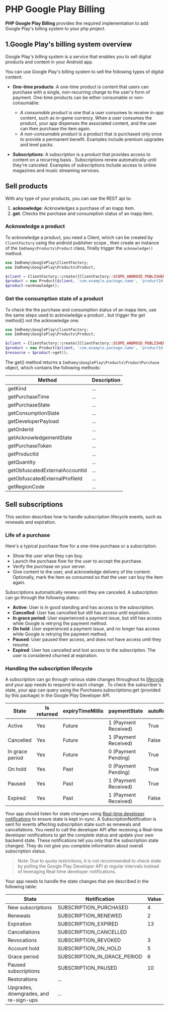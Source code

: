 # PHP Google Play Billing

**PHP Google Play Billing** provides the required implementation to add Google Play's billing system to your php project.

## 1.Google Play's billing system overview

Google Play's billing system is a service that enables you to sell digital products and content in your Android app.

You can use Google Play's billing system to sell the following types of digital content:

* **One-time products**: A one-time product is content that users can purchase with a single, non-recurring charge to
 the user's form of payment.
  One-time products can be either consumable or non-consumable:
  
    * _A consumable product_ is one that a user consumes to receive in-app content, such as in-game currency. When a
     user consumes the product, your app dispenses the associated content, and the user can
      then purchase the item again.
    * _A non-consumable product_ is a product that is purchased only once to provide a permanent benefit. Examples
     include premium upgrades and level packs.
        
* **Subscriptions**: A subscription is a product that provides access to content on a recurring basis
. Subscriptions renew automatically until they're canceled. Examples of subscriptions include access to online magazines and music streaming services.

## Sell products
With any type of your products, you can use the REST api to: 
1. **acknowledge**: Acknowledges a purchase of an inapp item.
2. **get**: Checks the purchase and consumption status of an inapp item.

### Acknowledge a product
To acknowledge a product, you need a Client, which can be created by `ClientFactory` using the android publisher scope
, then create an instance of the `Imdhemy\Products\Product` class, finally trigger the `acknowledge()` method.

```php
use Imdhemy\GooglePlay\ClientFactory;
use Imdhemy\GooglePlay\Products\Product;

$client = ClientFactory::create([ClientFactory::SCOPE_ANDROID_PUBLISHER]);
$product = new Product($client, 'com.example.package.name', 'productId', 'Purchase_Token');
$product->acknowledge();
```

### Get the consumption state of a product
To check the the purchase and consumption status of an inapp item, use the same steps used to acknowledge a product
, but trigger the get method() not the acknowledge one.

```php
use Imdhemy\GooglePlay\ClientFactory;
use Imdhemy\GooglePlay\Products\Product;

$client = ClientFactory::create([ClientFactory::SCOPE_ANDROID_PUBLISHER]);
$product = new Product($client, 'com.example.package.name', 'productId', 'Purchase_Token');
$resource = $product->get();
```

The get() method returns a `Imdhemy\GooglePlay\Products\ProductPurchase` object, which contains the following methods:

| Method | Description|
| --- | --- |
| getKind | ...|
| getPurchaseTime | ... |
| getPurchaseState | ... |
| getConsumptionState | ... |
| getDeveloperPayload | ... |
| getOrderId | ... | 
| getAcknowledgementState | ... |
| getPurchaseToken | ... |
| getProductId | ... |
| getQuantity | ... |
| getObfuscatedExternalAccountId | ... |
| getObfuscatedExternalProfileId | ... |
| getRegionCode | ... |


## Sell subscriptions
This section describes how to handle subscription lifecycle events, such as renewals and expiration.

### Life of a purchase
Here's a typical purchase flow for a one-time purchase or a subscription.
* Show the user what they can buy.
* Launch the purchase flow for the user to accept the purchase.
* Verify the purchase on your server.
* Give content to the user, and acknowledge delivery of the content. Optionally, mark the item as consumed so that the user can buy the item again.
 
Subscriptions automatically renew until they are canceled. A subscription can go through the following states:

* **Active**: User is in good standing and has access to the subscription.
* **Cancelled**: User has cancelled but still has access until expiration.
* **In grace period**: User experienced a payment issue, but still has access while Google is retrying the payment
 method.
* **On hold**: User experienced a payment issue, and no longer has access while Google is retrying the payment method.
* **Paused**: User paused their access, and does not have access until they resume.
* **Expired**: User has cancelled and lost access to the subscription. The user is considered churned at expiration.

### Handling the subscription lifecycle
A subscription can go through various state changes throughout its [lifecycle](#life-of-a-purchase) and your app needs
 to respond to each change
. To check the subscriber's state, your app can query using the Purchases.subscriptions:get (provided by this package) in the Google Play Developer API.

| State | Is returned | expiryTimeMillis | paymentState | autoRenewing |
| --- | --- | --- | --- | --- |
| Active | Yes | Future | 1 (Payment Received) | True |
| Cancelled | Yes | Future | 1 (Payment Received) | False |
| In grace period | Yes | Future | 0 (Payment Pending) | True |
| On hold | Yes | Past | 0 (Payment Pending) | True |
| Paused | Yes | Past | 1 (Payment Received) | True |
| Expired | Yes | Past | 1 (Payment Received)| False |

Your app should listen for state changes using [Real-time developer notifications](https://developer.android.com/google/play/billing/getting-ready#configure-rtdn) to ensure state is kept in-sync. A SubscriptionNotification is sent for events affecting subscription state such as renewals and cancellations. You need to call the developer API after receiving a Real-time developer notifications to get the complete status and update your own backend state. These notifications tell you only that the subscription state changed. They do not give you complete information about overall subscription status.

> Note: Due to quota restrictions, it is not recommended to check state by polling the Google Play Developer API at regular intervals instead of leveraging Real-time developer notifications.

Your app needs to handle the state changes that are described in the following table:

| State | Notification | Value |
| --- | ---| --- |
| New subscriptions | SUBSCRIPTION_PURCHASED | 4 |
| Renewals | SUBSCRIPTION_RENEWED | 2 |
| Expiration | SUBSCRIPTION_EXPIRED | 13|
| Cancellations | SUBSCRIPTION_CANCELLED | |
| Revocations | SUBSCRIPTION_REVOKED | 3 |
| Account hold | SUBSCRIPTION_ON_HOLD | 5 |
| Grace period | SUBSCRIPTION_IN_GRACE_PERIOD | 6 |
| Paused subscriptions | SUBSCRIPTION_PAUSED | 10 |
| Restorations | ... | |
| Upgrades, downgrades, and re-sign-ups | ... | |

